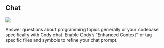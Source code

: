 ## Chat

<img src="https://storage.googleapis.com/sourcegraph-assets/blog/blog-vscode-v018-release/blog-v018-context-controls-002.gif">

Answer questions about programming topics generally or your codebase specifically with Cody chat. Enable Cody’s “Enhanced Context” or tag specific files and symbols to refine your chat prompt. 
